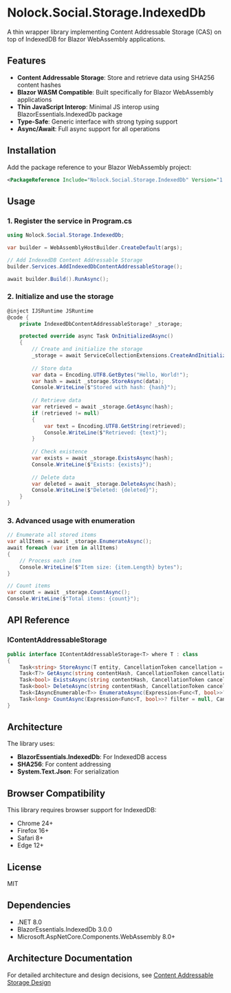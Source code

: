 # Nolock.Social.Storage.IndexedDb

A thin wrapper library implementing Content Addressable Storage (CAS) on top of IndexedDB for Blazor WebAssembly applications.

## Features

- **Content Addressable Storage**: Store and retrieve data using SHA256 content hashes
- **Blazor WASM Compatible**: Built specifically for Blazor WebAssembly applications
- **Thin JavaScript Interop**: Minimal JS interop using BlazorEssentials.IndexedDb package
- **Type-Safe**: Generic interface with strong typing support
- **Async/Await**: Full async support for all operations

## Installation

Add the package reference to your Blazor WebAssembly project:

```xml
<PackageReference Include="Nolock.Social.Storage.IndexedDb" Version="1.0.0" />
```

## Usage

### 1. Register the service in Program.cs

```csharp
using Nolock.Social.Storage.IndexedDb;

var builder = WebAssemblyHostBuilder.CreateDefault(args);

// Add IndexedDB Content Addressable Storage
builder.Services.AddIndexedDbContentAddressableStorage();

await builder.Build().RunAsync();
```

### 2. Initialize and use the storage

```csharp
@inject IJSRuntime JSRuntime
@code {
    private IndexedDbContentAddressableStorage? _storage;

    protected override async Task OnInitializedAsync()
    {
        // Create and initialize the storage
        _storage = await ServiceCollectionExtensions.CreateAndInitializeAsync(JSRuntime);
        
        // Store data
        var data = Encoding.UTF8.GetBytes("Hello, World!");
        var hash = await _storage.StoreAsync(data);
        Console.WriteLine($"Stored with hash: {hash}");
        
        // Retrieve data
        var retrieved = await _storage.GetAsync(hash);
        if (retrieved != null)
        {
            var text = Encoding.UTF8.GetString(retrieved);
            Console.WriteLine($"Retrieved: {text}");
        }
        
        // Check existence
        var exists = await _storage.ExistsAsync(hash);
        Console.WriteLine($"Exists: {exists}");
        
        // Delete data
        var deleted = await _storage.DeleteAsync(hash);
        Console.WriteLine($"Deleted: {deleted}");
    }
}
```

### 3. Advanced usage with enumeration

```csharp
// Enumerate all stored items
var allItems = await _storage.EnumerateAsync();
await foreach (var item in allItems)
{
    // Process each item
    Console.WriteLine($"Item size: {item.Length} bytes");
}

// Count items
var count = await _storage.CountAsync();
Console.WriteLine($"Total items: {count}");
```

## API Reference

### IContentAddressableStorage<T>

```csharp
public interface IContentAddressableStorage<T> where T : class
{
    Task<string> StoreAsync(T entity, CancellationToken cancellation = default);
    Task<T?> GetAsync(string contentHash, CancellationToken cancellation = default);
    Task<bool> ExistsAsync(string contentHash, CancellationToken cancellation = default);
    Task<bool> DeleteAsync(string contentHash, CancellationToken cancellation = default);
    Task<IAsyncEnumerable<T>> EnumerateAsync(Expression<Func<T, bool>>? filter = null, int? limit = null, int? offset = null, CancellationToken cancellation = default);
    Task<long> CountAsync(Expression<Func<T, bool>>? filter = null, CancellationToken cancellation = default);
}
```

## Architecture

The library uses:
- **BlazorEssentials.IndexedDb**: For IndexedDB access
- **SHA256**: For content addressing
- **System.Text.Json**: For serialization

## Browser Compatibility

This library requires browser support for IndexedDB:
- Chrome 24+
- Firefox 16+
- Safari 8+
- Edge 12+

## License

MIT

## Dependencies

- .NET 8.0
- BlazorEssentials.IndexedDb 3.0.0
- Microsoft.AspNetCore.Components.WebAssembly 8.0+
## Architecture Documentation

For detailed architecture and design decisions, see [Content Addressable Storage Design](../docs/architecture/content-addressable-storage-design.md)
